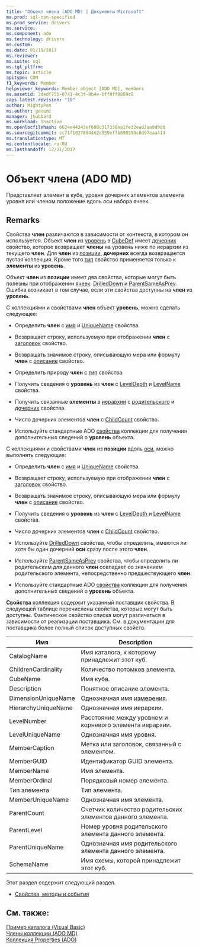 ```yaml
---
title: "Объект члена (ADO MD) | Документы Microsoft"
ms.prod: sql-non-specified
ms.prod_service: drivers
ms.service: 
ms.component: ado
ms.technology: drivers
ms.custom: 
ms.date: 01/19/2017
ms.reviewer: 
ms.suite: sql
ms.tgt_pltfrm: 
ms.topic: article
apitype: COM
f1_keywords: Member
helpviewer_keywords: Member object [ADO MD], members
ms.assetid: 3dedf755-0741-4c3f-8b4e-bff8ff8809c8
caps.latest.revision: "10"
author: MightyPen
ms.author: genemi
manager: jhubbard
ms.workload: Inactive
ms.openlocfilehash: 6624e44343ef680c317338ea1fe32ead2aa0d9d0
ms.sourcegitcommit: cc71f1027884462c359effb898390c8d97eaa414
ms.translationtype: MT
ms.contentlocale: ru-RU
ms.lasthandoff: 12/21/2017
---
```

# <a name="member-object-ado-md"></a>Объект члена (ADO MD)
Представляет элемент в кубе, уровня дочерних элементов элемента уровня или членом положение вдоль оси набора ячеек.  
  
## <a name="remarks"></a>Remarks  
 Свойства **член** различаются в зависимости от контекста, в котором он используется. Объект **член** из [уровень](../../../ado/reference/ado-md-api/level-object-ado-md.md) в [CubeDef](../../../ado/reference/ado-md-api/cubedef-object-ado-md.md) имеет [дочерних](../../../ado/reference/ado-md-api/children-property-ado-md.md) свойство, которое возвращает **члены** на уровень ниже по иерархии из текущего **член**. Для **член** из [позиции](../../../ado/reference/ado-md-api/position-object-ado-md.md), **дочерних** всегда возвращается пустая коллекция. Кроме того [тип](../../../ado/reference/ado-md-api/type-property-ado-md.md) свойство применяется только к **элементы** из **уровень**.  
  
 Объект **член** из **позиции** имеет два свойства, которые могут быть полезны при отображении [ячеек](../../../ado/reference/ado-md-api/cellset-object-ado-md.md): [DrilledDown](../../../ado/reference/ado-md-api/drilleddown-property-ado-md.md) и [ ParentSameAsPrev](../../../ado/reference/ado-md-api/parentsameasprev-property-ado-md.md). Ошибка возникает в том случае, если эти свойства доступны на **член** из **уровень**.  
  
 С коллекциями и свойствами **член** объект **уровень**, можно сделать следующее:  
  
-   Определить **член** с [имя](../../../ado/reference/ado-md-api/name-property-ado-md.md) и [UniqueName](../../../ado/reference/ado-md-api/uniquename-property-ado-md.md) свойства.  
  
-   Возвращает строку, используемую при отображении **член** с [заголовок](../../../ado/reference/ado-md-api/caption-property-ado-md.md) свойство.  
  
-   Возвращать значимое строку, описывающую мера или формулу **член** с [описание](../../../ado/reference/ado-md-api/description-property-ado-md.md) свойство.  
  
-   Определить природу **член** с [тип](../../../ado/reference/ado-md-api/type-property-ado-md.md) свойства.  
  
-   Получить сведения о **уровень** из **член** с [LevelDepth](../../../ado/reference/ado-md-api/leveldepth-property-ado-md.md) и [LevelName](../../../ado/reference/ado-md-api/levelname-property-ado-md.md) свойства.  
  
-   Получить связанные **элементы** в [иерархии](../../../ado/reference/ado-md-api/hierarchy-object-ado-md.md) с [родительского](../../../ado/reference/ado-md-api/parent-property-ado-md.md) и [дочерних](../../../ado/reference/ado-md-api/children-property-ado-md.md) свойства.  
  
-   Число дочерних элементов **член** с [ChildCount](../../../ado/reference/ado-md-api/childcount-property-ado-md.md) свойство.  
  
-   Используйте стандартные ADO [свойства](../../../ado/reference/ado-api/properties-collection-ado.md) коллекции для получения дополнительных сведений о **уровень** объекта.  
  
 С коллекциями и свойствами **член** из **позиции** вдоль [оси](../../../ado/reference/ado-md-api/axis-object-ado-md.md), можно выполнять следующие:  
  
-   Определить **член** с [имя](../../../ado/reference/ado-md-api/name-property-ado-md.md) и [UniqueName](../../../ado/reference/ado-md-api/uniquename-property-ado-md.md) свойства.  
  
-   Возвращает строку, используемую при отображении **член** с [заголовок](../../../ado/reference/ado-md-api/caption-property-ado-md.md) свойство.  
  
-   Возвращать значимое строку, описывающую мера или формулу **член** с [описание](../../../ado/reference/ado-md-api/description-property-ado-md.md) свойство.  
  
-   Получить сведения о **уровень** из **член** с [LevelDepth](../../../ado/reference/ado-md-api/leveldepth-property-ado-md.md) и [LevelName](../../../ado/reference/ado-md-api/levelname-property-ado-md.md) свойства.  
  
-   Число дочерних элементов **член** с [ChildCount](../../../ado/reference/ado-md-api/childcount-property-ado-md.md) свойство.  
  
-   Используйте [DrilledDown](../../../ado/reference/ado-md-api/drilleddown-property-ado-md.md) свойства, чтобы определить, имеются ли хотя бы один дочерний **оси** сразу после этого **член**.  
  
-   Используйте [ParentSameAsPrev](../../../ado/reference/ado-md-api/parentsameasprev-property-ado-md.md) свойства, чтобы определить ли родительским для данного **член** совпадает со значением родительского элемента, непосредственно предшествующего **член**.  
  
-   Используйте стандартные ADO [свойства](../../../ado/reference/ado-api/properties-collection-ado.md) коллекции для получения дополнительных сведений о **уровень** объекта.  
  
 **Свойства** коллекция содержит указанный поставщик свойства. В следующей таблице перечислены свойства, которые могут быть доступны. Фактическое свойство списка могут различаться в зависимости от реализации поставщика. См. в документации для поставщика более полный список доступных свойств.  
  
|Имя|Description|  
|----------|-----------------|  
|CatalogName|Имя каталога, к которому принадлежит этот куб.|  
|ChildrenCardinality|Количество потомков элемента.|  
|CubeName|Имя куба.|  
|Description|Понятное описание элемента.|  
|DimensionUniqueName|Однозначная имя [измерения](../../../ado/reference/ado-md-api/dimension-object-ado-md.md).|  
|HierarchyUniqueName|Однозначная имя иерархии.|  
|LevelNumber|Расстояние между уровнем и корневого элемента иерархии.|  
|LevelUniqueName|Однозначная имя уровня.|  
|MemberCaption|Метка или заголовок, связанный с элементом.|  
|MemberGUID|Идентификатор GUID элемента.|  
|MemberName|Имя элемента.|  
|MemberOrdinal|Порядковый номер элемента.|  
|Тип элемента|Тип элемента.|  
|MemberUniqueName|Однозначная имя элемента.|  
|ParentCount|Счетчик количество родительских элементов данного элемента.|  
|ParentLevel|Номер уровня родительского элемента данного элемента.|  
|ParentUniqueName|Однозначная имя родительского элемента данного элемента.|  
|SchemaName|Имя схемы, которой принадлежит этот куб.|  
  
 Этот раздел содержит следующий раздел.  
  
-   [Свойства, методы и события](../../../ado/reference/ado-md-api/member-object-properties-methods-and-events.md)  
  
## <a name="see-also"></a>См. также:  
 [Пример каталога (Visual Basic)](../../../ado/reference/ado-md-api/catalog-example-vb.md)   
 [Члены коллекции (ADO MD)](../../../ado/reference/ado-md-api/members-collection-ado-md.md)   
 [Коллекция Properties (ADO)](../../../ado/reference/ado-api/properties-collection-ado.md)
